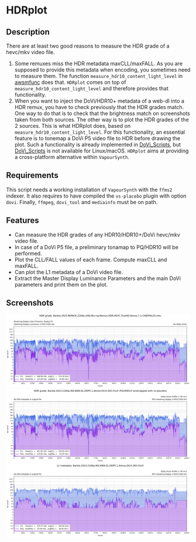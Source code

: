 # HDRplot

## Description

There are at least two good reasons to measure the HDR grade of a hevc/mkv video file.
1. Some remuxes miss the HDR metadata maxCLL/maxFALL. As you are supposed to provide this metadata when encoding, 
you sometimes need to measure them. The function `measure_hdr10_content_light_level` in [awsmfunc](https://github.com/OpusGang/awsmfunc) does that. `HDRplot` comes on top of `measure_hdr10_content_light_level` and therefore provides that functionality.
2. When you want to inject the DoVi/HDR10+ metadata of a web-dl into a HDR remux, you have to check previously that the HDR grades match. One way to do that is to check that the brightness match on screenshots taken from both sources. The other way is to plot the HDR grades of the 2 sources. This is what HDRplot does, based on `measure_hdr10_content_light_level`. For this functionality, an essential feature is to tonemap a DoVi P5 video file to HDR before drawing the plot. Such a functionality is already implemented in [DoVi_Scripts](https://github.com/R3S3t9999/DoVi_Scripts), but [DoVi_Scripts](https://github.com/R3S3t9999/DoVi_Scripts) is not available for Linux/macOS. `HDRplot` aims at providing a cross-platform alternative within `VapourSynth`.


## Requirements

This script needs a working installation of `VapourSynth` with the `ffms2` indexer. It also requires to have compiled the `vs-placebo` plugin with option `dovi`. Finally, `ffmpeg`, `dovi_tool` and `mediainfo` must be on path.


## Features

* Can measure the HDR grades of any HDR10/HDR10+/DoVi hevc/mkv video file.
* In case of a DoVi P5 file, a preliminary tonamap to PQ/HDR10 will be performed.
* Plot the CLL/FALL values of each frame. Compute maxCLL and maxFALL.
* Can plot the L1 metadata of a DoVi video file.
* Extract the Master Display Luminance Parameters and the main DoVi parameters and print them on the plot.


## Screenshots

![Barbie-remux](./screenshots/HDRplot-BarbieDisc.png)
![Barbie-webdl](./screenshots/HDRplot-Barbie.png)
![Barbie-webdl-L1](./screenshots/HDRplot-BarbieL1.png)
